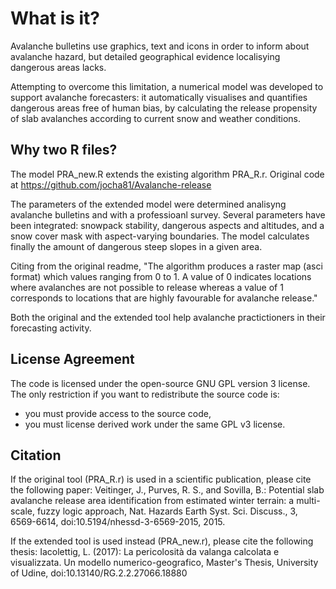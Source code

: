 # What is it?

Avalanche bulletins use graphics, text and icons in order to inform about avalanche hazard, but detailed geographical evidence localisying dangerous areas lacks. 

Attempting to overcome this limitation, a numerical model was developed to support avalanche forecasters: it automatically visualises and quantifies dangerous areas free of human bias, by calculating the release propensity of slab avalanches according to current snow and weather conditions. 

## Why two R files?
The model PRA_new.R extends the existing algorithm PRA_R.r.
Original code at https://github.com/jocha81/Avalanche-release 

The parameters of the extended model were determined analisyng avalanche bulletins and with a professioanl survey. Several parameters have been integrated: snowpack stability, dangerous aspects and altitudes, and a snow cover mask with aspect-varying boundaries. The model calculates finally the amount of dangerous steep slopes in a given area. 

Citing from the original readme, "The algorithm produces a raster map (asci format) which values ranging from 0 to 1. A value of 0 indicates locations where avalanches are not possible to release whereas a value of 1 corresponds to locations that are highly favourable for avalanche release."

Both the original and the extended tool help avalanche practictioners in their forecasting activity.



## License Agreement
The code is licensed under the open-source GNU GPL version 3 license. 
The only restriction if you want to redistribute the source code is:
- you must provide access to the source code,
- you must license derived work under the same GPL v3 license.

## Citation
If the original tool (PRA_R.r) is used in a scientific publication, please cite the following paper:
Veitinger, J., Purves, R. S., and Sovilla, B.: Potential slab avalanche release area identification from estimated winter terrain: a multi-scale, fuzzy logic approach, Nat. Hazards Earth Syst. Sci. Discuss., 3, 6569-6614, doi:10.5194/nhessd-3-6569-2015, 2015. 

If the extended tool is used instead (PRA_new.r), please cite the following thesis:
Iacolettig, L. (2017): La pericolosità da valanga calcolata e visualizzata. Un modello numerico-geografico, Master's Thesis, University of Udine, doi:10.13140/RG.2.2.27066.18880 
